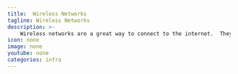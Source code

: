 ```yaml
---
title:  Wireless Networks
tagline: Wireless Networks
description: >- 
    Wireless networks are a great way to connect to the internet.  They are easy to set up and easy to use.  They are also very secure.  They are also very cheap.
icon: none
image: none
youtube: none
categories: infra
---
```

